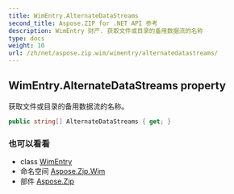 ```yaml
---
title: WimEntry.AlternateDataStreams
second_title: Aspose.ZIP for .NET API 参考
description: WimEntry 财产. 获取文件或目录的备用数据流的名称
type: docs
weight: 10
url: /zh/net/aspose.zip.wim/wimentry/alternatedatastreams/
---
```

## WimEntry.AlternateDataStreams property

获取文件或目录的备用数据流的名称。

```csharp
public string[] AlternateDataStreams { get; }
```

### 也可以看看

* class [WimEntry](../)
* 命名空间 [Aspose.Zip.Wim](../../wimentry/)
* 部件 [Aspose.Zip](../../../)


